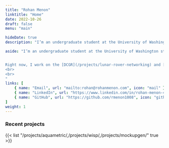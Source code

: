 ```yaml
---
title: "Rohan Menon"
linktitle: "Home"
date: 2022-10-26
draft: false
menu: "main"

hideDate: true
description: "I’m an undergraduate student at the University of Washington studying electrical engineering. I love working on projects involving electronics, software and design."

aside: "I’m an undergraduate student at the University of Washington studying electrical engineering. I love working on projects involving electronics, software and design.


Right now, I work on the [DCGR](/projects/lunar-rover-networking) and [WISP](/projects/wisp/) projects at the [UW Sensor Systems Lab](https://sensor.cs.washington.edu/).
<br>
<br>
"
links: [
    { name: "Email", url: "mailto:rohan@rohanmenon.com", icon: "mail" },
    { name: "LinkedIn", url: "https://www.linkedin.com/in/rohan-menon-46518415a/", icon: "linkedin" },
    { name: "GitHub", url: "https://github.com/rmenon1008", icon: "github" },
]
weight: 1
---
```

<!-- ## Featured projects -->
### Recent projects
{{< list "/projects/aquametric/,/projects/wisp/,/projects/mockupgen/" true >}}